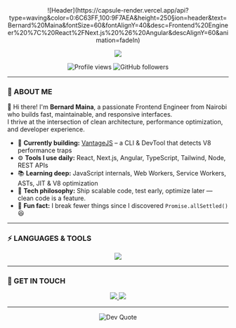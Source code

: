 <div align="center">
![Header](https://capsule-render.vercel.app/api?type=waving&color=0:6C63FF,100:9F7AEA&height=250&section=header&text=Bernard%20Maina&fontSize=60&fontAlignY=40&desc=Frontend%20Engineer%20%7C%20React%2FNext.js%20%26%20Angular&descAlignY=60&animation=fadeIn)
</div>

<p align="center">
  <a href="https://github.com/fabulousDesigns">
    <img src="https://readme-typing-svg.herokuapp.com?lines=🔥%20Frontend%20Engineer%20%7C%20React%2C%20Next.js%2C%20Angular;🚀%20TypeScript%20%26%20Performance%20Enthusiast;💡%20Scalable%20UI%20Problem%20Solver;🌍%20Building%20DevTools%20%26%20Open%20Source&font=Fira%20Code&center=true&width=750&height=50&color=6C63FF&vCenter=true&size=22">
  </a>
</p>

<p align="center">
  <img src="https://komarev.com/ghpvc/?username=fabulousDesigns&style=for-the-badge&color=6C63FF" alt="Profile views" />
  <img src="https://img.shields.io/github/followers/fabulousDesigns?logo=github&style=for-the-badge&color=6C63FF" alt="GitHub followers" />
</p>

---

### 📌 ABOUT ME

👋 Hi there! I'm **Bernard Maina**, a passionate Frontend Engineer from Nairobi who builds fast, maintainable, and responsive interfaces.  
I thrive at the intersection of clean architecture, performance optimization, and developer experience.

- 🔭 **Currently building:** [VantageJS](https://github.com/fabulousDesigns/vantagejs.git) – a CLI & DevTool that detects V8 performance traps  
- ⚙️ **Tools I use daily:** React, Next.js, Angular, TypeScript, Tailwind, Node, REST APIs  
- 📚 **Learning deep:** JavaScript internals, Web Workers, Service Workers, ASTs, JIT & V8 optimization  
- 🚀 **Tech philosophy:** Ship scalable code, test early, optimize later — clean code is a feature.  
- 🎯 **Fun fact:** I break fewer things since I discovered `Promise.allSettled()` 😆  

---

### ⚡ LANGUAGES & TOOLS

<p align="center">
  <a href="https://skillicons.dev">
    <img src="https://skillicons.dev/icons?i=ts,js,react,nextjs,angular,html,css,tailwind,bootstrap,nodejs,express,dotnet,mysql,postgresql,firebase,docker,azure,aws,git,github,vscode&perline=11" />
  </a>
</p>

---

### 💬 GET IN TOUCH

<p align="center">
  <a href="https://www.linkedin.com/in/bernard-maina-17627029b" target="_blank">
    <img src="https://img.shields.io/badge/-LinkedIn-0077B5?style=for-the-badge&logo=linkedin&logoColor=white" />
  </a>
  <a href="mailto:mainabenpro@gmail.com" target="_blank">
    <img src="https://img.shields.io/badge/-Email-D14836?style=for-the-badge&logo=gmail&logoColor=white" />
  </a>
</p>

---

<div align="center">
  <img src="https://quotes-github-readme.vercel.app/api?type=horizontal&theme=tokyonight" alt="Dev Quote" />
</div>
